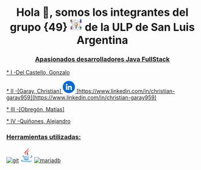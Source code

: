 <h1 align="center">Hola 👋, somos los integrantes del grupo {49}  <img aling="center" src="ideas.png" whidt="250" style="max-width: 100%;"/>  de la ULP de San Luis Argentina<a href="https://github.com/GonzaloDelCastello/universidadgrupo49/README.md"></h1>


<h3 align="center">Apasionados desarrolladores Java FullStack</h3>
<p>* I -Del Castello, Gonzalo</p>
<p>* II -[Garay, Christian]  <img aling="center" src="linkedin (1).png" whidt="25" style="max-width: 50%;"/> [https://www.linkedin.com/in/christian-garay959](https://www.linkedin.com/in/christian-garay959) </p>
<p>* III -[Obregón, Matías]  <a href="mailto:obregonmati@gmail.com</a><img aling="center" src="gmail (1).png" whidt="25" style="max-width: 50%;"/></p>
<p>* IV -Quiñones, Alejandro</p>
<h3 align="left">Herramientas utilizadas:</h3>

<p align="left"> 

<a href="https://git-scm.com/" target="_blank" rel="noreferrer"><img src="https://www.vectorlogo.zone/logos/git-scm/git-scm-icon.svg" alt="git" width="40" height="40"/></a><a href="https://www.java.com" target="_blank" rel="noreferrer"><img src="https://raw.githubusercontent.com/devicons/devicon/master/icons/java/java-original.svg" alt="java" width="40" height="40"/></a><a href="https://mariadb.org/" target="_blank" rel="noreferrer"><img src="https://www.vectorlogo.zone/logos/mariadb/mariadb-icon.svg" alt="mariadb" width="40" height="40"/></a>
</p>
